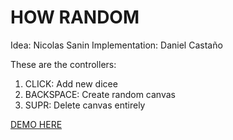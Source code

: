 # HOW RANDOM

Idea: Nicolas Sanin
Implementation: Daniel Castaño

These are the controllers:

1. CLICK: Add new dicee
2. BACKSPACE: Create random canvas
3. SUPR: Delete canvas entirely

[DEMO HERE](https://trafalmejo.github.io/p5/howrandom)


